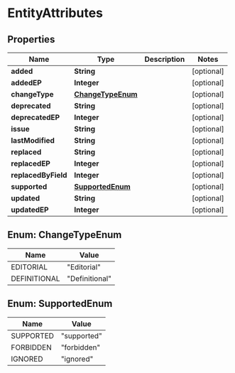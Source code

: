 
# EntityAttributes

## Properties
Name | Type | Description | Notes
------------ | ------------- | ------------- | -------------
**added** | **String** |  |  [optional]
**addedEP** | **Integer** |  |  [optional]
**changeType** | [**ChangeTypeEnum**](#ChangeTypeEnum) |  |  [optional]
**deprecated** | **String** |  |  [optional]
**deprecatedEP** | **Integer** |  |  [optional]
**issue** | **String** |  |  [optional]
**lastModified** | **String** |  |  [optional]
**replaced** | **String** |  |  [optional]
**replacedEP** | **Integer** |  |  [optional]
**replacedByField** | **Integer** |  |  [optional]
**supported** | [**SupportedEnum**](#SupportedEnum) |  |  [optional]
**updated** | **String** |  |  [optional]
**updatedEP** | **Integer** |  |  [optional]


<a name="ChangeTypeEnum"></a>
## Enum: ChangeTypeEnum
Name | Value
---- | -----
EDITORIAL | &quot;Editorial&quot;
DEFINITIONAL | &quot;Definitional&quot;


<a name="SupportedEnum"></a>
## Enum: SupportedEnum
Name | Value
---- | -----
SUPPORTED | &quot;supported&quot;
FORBIDDEN | &quot;forbidden&quot;
IGNORED | &quot;ignored&quot;



